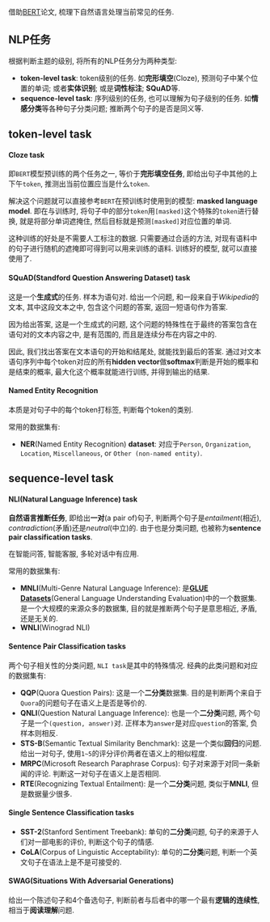 借助[BERT](https://arxiv.org/pdf/1810.04805.pdf)论文, 梳理下自然语言处理当前常见的任务.

## NLP任务

根据判断主题的级别, 将所有的NLP任务分为两种类型:

- **token-level task**: token级别的任务. 如**完形填空**(Cloze), 预测句子中某个位置的单词; 或者**实体识别**; 或是**词性标注**; **SQuAD**等.
- **sequence-level task**: 序列级别的任务, 也可以理解为句子级别的任务. 如**情感分类**等各种句子分类问题; 推断两个句子的是否是同义等.

## token-level task

#### Cloze task

即`BERT`模型预训练的两个任务之一, 等价于**完形填空任务**, 即给出句子中其他的上下午`token`, 推测出当前位置应当是什么`token`.

解决这个问题就可以直接参考`BERT`在预训练时使用到的模型: **masked language model**. 即在与训练时, 将句子中的部分`token`用`[masked]`这个特殊的`token`进行替换, 就是将部分单词遮掩住, 然后目标就是预测`[masked]`对应位置的单词.

这种训练的好处是不需要人工标注的数据. 只需要通过合适的方法, 对现有语料中的句子进行随机的遮掩即可得到可以用来训练的语料. 训练好的模型, 就可以直接使用了.

#### SQuAD(Standford Question Answering Dataset) task

这是一个**生成式**的任务. 样本为语句对. 给出一个问题, 和一段来自于*Wikipedia*的文本, 其中这段文本之中, 包含这个问题的答案, 返回一短语句作为答案.

因为给出答案, 这是一个生成式的问题, 这个问题的特殊性在于最终的答案包含在语句对的文本内容之中, 是有范围的, 而且是连续分布在内容之中的.

因此, 我们找出答案在文本语句的开始和结尾处, 就能找到最后的答案. 通过对文本语句序列中每个token对应的所有**hidden vector**做**softmax**判断是开始的概率和是结束的概率, 最大化这个概率就能进行训练, 并得到输出的结果.

#### Named Entity Recognition

本质是对句子中的每个token打标签, 判断每个token的类别.

常用的数据集有:

- **NER**(Named Entity Recognition) **dataset**: 对应于`Person`,  `Organization`, `Location`, `Miscellaneous`, or `Other (non-named entity)`.

## sequence-level task

#### NLI(Natural Language Inference) task

**自然语言推断任务**, 即给出**一对**(a pair of)句子, 判断两个句子是*entailment*(相近), *contradiction*(矛盾)还是*neutral*(中立)的. 由于也是分类问题, 也被称为**sentence pair classification tasks**.

在智能问答, 智能客服, 多轮对话中有应用.

常用的数据集有:

- **MNLI**(Multi-Genre Natural Language Inference): 是[**GLUE Datasets**](https://gluebenchmark.com/leaderboard)(General Language Understanding Evaluation)中的一个数据集. 是一个大规模的来源众多的数据集, 目的就是推断两个句子是意思相近, 矛盾, 还是无关的.
- **WNLI**(Winograd NLI)

#### Sentence Pair Classification tasks

两个句子相关性的分类问题, `NLI task`是其中的特殊情况. 经典的此类问题和对应的数据集有:

- **QQP**(Quora Question Pairs): 这是一个**二分类**数据集. 目的是判断两个来自于`Quora`的问题句子在语义上是否是等价的.
- **QNLI**(Question Natural Language Inference): 也是一个**二分类**问题, 两个句子是一个`(question, answer)`对. 正样本为`answer`是对应`question`的答案, 负样本则相反.
- **STS-B**(Semantic Textual Similarity Benchmark): 这是一个类似**回归**的问题. 给出一对句子, 使用`1~5`的评分评价两者在语义上的相似程度.
- **MRPC**(Microsoft Research Paraphrase Corpus): 句子对来源于对同一条新闻的评论. 判断这一对句子在语义上是否相同.
- **RTE**(Recognizing Textual Entailment): 是一个**二分类**问题, 类似于**MNLI**, 但是数据量少很多.

#### Single Sentence Classification tasks

- **SST-2**(Stanford Sentiment Treebank): 单句的**二分类**问题, 句子的来源于人们对一部电影的评价, 判断这个句子的情感.
- **CoLA**(Corpus of Linguistic Acceptability): 单句的**二分类**问题, 判断一个英文句子在语法上是不是可接受的.

#### SWAG(Situations With Adversarial Generations)

给出一个陈述句子和4个备选句子, 判断前者与后者中的哪一个最有**逻辑的连续性**, 相当于**阅读理解**问题.


